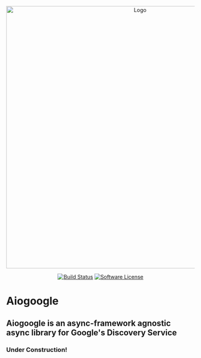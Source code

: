 <p align="center">
  <img src="https://i2.wp.com/googlediscovery.com/wp-content/uploads/google-developers.png" alt="Logo" style="width:700px;"/>
  <p align="center">
    <a href="https://travis-ci.org/omarryhan/aiogoogle"><img alt="Build Status" src="https://travis-ci.org/omarryhan/aiogoogle.svg?branch=master"></a>
    <a href="https://github.com/omarryhan/aiogoogle"><img alt="Software License" src="https://img.shields.io/badge/license-GNU-brightgreen.svg?style=flat-square"></a>
  </p>
</p>

# Aiogoogle

## Aiogoogle is an async-framework agnostic async library for Google's Discovery Service


### Under Construction!